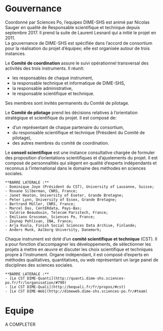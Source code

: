 # Gouvernance
Coordonné par Sciences Po, l’equipex DIME-SHS est animé par Nicolas Sauger en qualité de Responsable scientifique et technique depuis septembre 2017. Il prend la suite de Laurent Lesnard qui a initié le projet en 2011.<br>
La gouvernance de DIME-SHS est spécifiée dans l’accord de consortium pour la réalisation du projet d’équipex; elle est organisée autour de trois instances.

Le **Comité de coordination** assure le suivi opérationnel transversal des activités des trois instruments. Il réunit:
- les responsables de chaque instrument,
- la responsable technique et informatique de DIME-SHS,
- la responsable administrative,
- le responsable scientifique et technique.

Ses membres sont invités permanents du Comité de pilotage.

Le **Comité de pilotage** prend les décisions relatives à l’orientation stratégique et scientifique du projet. Il est composé de:
- d’un représentant de chaque partenaire du consortium,
- du responsable scientifique et technique (Président du Comité de pilotage),
- des autres membres du comité de coordination.

Le **conseil scientifique** est une instance consultative chargée de formuler des proposition d’orientations scientifiques et d’ajustements du projet. Il est composé de personnalités qui siègent en qualité d’experts indépendants et reconnus à l’international dans le domaine des méthodes en sciences sociales.

    **BARRE LATERALE :** 
    - Dominique Joye (Président du CST), University of Lausanne, Suisse;
    - Roxane Silberman, CNRS, France;
    - Janet Heaton, University of Exeter, Grande Bretagne;
    - Peter Lynn, University of Essex, Grande Bretagne;
    - Bertrand Müller, CNRS, France;
    - Marcel Das, CentERdata, Pays-Bas;
    - Valérie Beaudouin, Telecom Paristech, France;
    - Emiliano Grossman, Sciences Po, France;
    - Zeynep Pehlivan, INA, France;
    - Arja Kuula, Finish Social Sciences Data Archive, Finlande;
    - Anders Munk, Aalborg University, Danemark;

Chaque instrument est doté d’un **comité scientifique et technique** (CST). Il a pour fonction d’accompagner les développements, de sélectionner les projets à mettre en œuvre et discuter les choix scientifique et techniques propre à l’instrument. Organe indépendant, il est composé d’experts en méthodes qualitatives, quantitatives, ou web représentant un large panel de disciplines des sciences sociales.

    **BARRE LATERALE :** 
    - [Le CST DIME-Quanti](http://quanti.dime-shs.sciences-po.fr/fr/lorganisation/#790)
    - [Le CST DIME-Quali](http://bequali.fr/fr/propos/#cst)
    - [Le CST DIME-Web](http://dimeweb.dime-shs.sciences-po.fr/#team)

# Equipe
A COMPLETER

